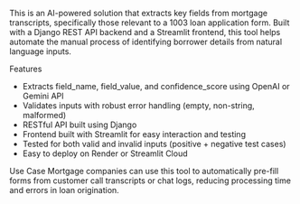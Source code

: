 This is an AI-powered solution that extracts key fields from mortgage transcripts, specifically those relevant to a 1003 loan application form. Built with a Django REST API backend and a Streamlit frontend, this tool helps automate the manual process of identifying borrower details from natural language inputs.

Features
- Extracts field_name, field_value, and confidence_score using OpenAI or Gemini API
- Validates inputs with robust error handling (empty, non-string, malformed)
- RESTful API built using Django
- Frontend built with Streamlit for easy interaction and testing
- Tested for both valid and invalid inputs (positive + negative test cases)
- Easy to deploy on Render or Streamlit Cloud

Use Case
Mortgage companies can use this tool to automatically pre-fill forms from customer call transcripts or chat logs, reducing processing time and errors in loan origination.

